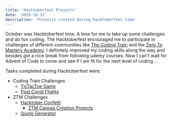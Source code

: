 ```yaml
---
title: 'Hacktoberfest Projects'
date: '2020-10-31'
description: 'Projects created during hacktoberfest time'
---
```


October was Hacktoberfest time. A time for me to take up some challenges and do fun coding. The Hacktoberfest encouraged me to participate in challenges of different communities like [The Coding Train](https://thecodingtrain.com/) and the [Zero To Mastery Academy](https://zerotomastery.io/). I definitely improved my coding skills along the way and besides got a nice break from following udemy courses. Now I can't wait for Advent of Code to come and see if I am fit for the next level of coding ...

Tasks completed during Hacktoberfest were:

* Coding Train Challenges
    * [TicTacToe Game](https://anjakhan.github.io/TicTacToe_Challenge/)
    * [Post Covid Flights](https://anjakhan.github.io/PostCovidFlights_Challenge/)
* ZTM Challenges
    * [Hacktober Confetti](https://canvas-creations.netlify.app/art/anjakhan/)
        * [ZTM Canvas Creation Projects](https://canvas-creations.netlify.app/)
    * [Quote Generator](https://anjakhan.github.io/quote-generator/)

